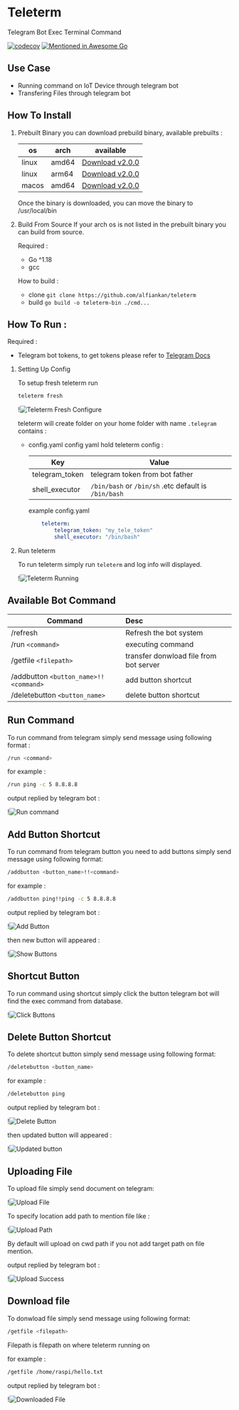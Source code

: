 # Teleterm
Telegram Bot Exec Terminal Command 

[![codecov](https://codecov.io/gh/alfiankan/teleterm/branch/main/graph/badge.svg?token=ZQ4Z1ZU4EM)](https://codecov.io/gh/alfiankan/teleterm)
[![Mentioned in Awesome Go](https://awesome.re/mentioned-badge.svg)](https://github.com/avelino/awesome-go)  


## Use Case
- Running command on IoT Device through telegram bot
- Transfering Files through telegram bot

## How To Install

1. Prebuilt Binary
	you can download prebuild binary, available prebuilts :

	|os | arch |available |
	| ------------- | ------------- |:-------------:|
	| linux | amd64 | [Download v2.0.0](https://github.com/alfiankan/teleterm/releases/download/v2.0.0/teleterm-linux-amd54.zip) |
	| linux | arm64 | [Download v2.0.0](https://github.com/alfiankan/teleterm/releases/download/v2.0.0/teleterm-linux-arm64.zip) |
	| macos | amd64 | [Download v2.0.0](https://github.com/alfiankan/teleterm/releases/download/v2.0.0/teleterm-mac-amd64.zip) |

	Once the binary is downloaded, you can move the binary to /usr/local/bin

2. Build From Source
	If your arch os is not listed in the prebuilt binary you can build from source.
	
	Required :
	- Go ^1.18
	- gcc

	How to build :
	- clone `git clone https://github.com/alfiankan/teleterm`
	- build `go build -o teleterm-bin ./cmd...`

## How To Run :
Required :
- Telegram bot tokens, to get tokens please refer to [Telegram Docs](https://core.telegram.org/bots#6-botfather)

1. Setting Up Config

	To setup fresh teleterm run 
	
	```bash
	teleterm fresh
	```
	
	!![Teleterm Fresh Configure](docs/teleterm-running.png)

	teleterm will create folder on your home folder with name `.telegram` contains :
	- config.yaml
		config yaml hold teleterm config :

		| Key       |Value          |
		| ------------- |-------------|
		| telegram_token | telegram token from bot father |
		| shell_executor | `/bin/bash` or `/bin/sh` .etc default is `/bin/bash`|

		example config.yaml
		```yaml
			teleterm:
  				telegram_token: "my_tele_token"
  				shell_executor: "/bin/bash"
		```

2. Run teleterm

	To run teleterm simply run `teleterm` and log info will displayed.

	!![Teleterm Running](docs/teleterm-running.png)




## Available Bot Command
| Command       |Desc          |
| ------------- |:-------------|
|/refresh |Refresh the bot system
| /run `<command>`| executing command
| /getfile `<filepath>`| transfer donwload file from bot server
|/addbutton `<button_name>!!<command>`| add button shortcut
|/deletebutton `<button_name>`|delete button shortcut


## Run Command
To run command from telegram simply send message using following format :
```bash
/run <command>
```
for example :
```bash
/run ping -c 5 8.8.8.8
```
output replied by telegram bot :

!![Run command](docs/teleterm-run-cmd.png)

## Add Button Shortcut
To run command from telegram button you need to add buttons simply send message using following format:
```bash
/addbutton <button_name>!!<command>
```
for example :
```bash
/addbutton ping!!ping -c 5 8.8.8.8
```
output replied by telegram bot :

!![Add Button](docs/teleterm-addbutton.png)

then new button will appeared :

!![Show Buttons](docs/teleterm-buttons.png)

## Shortcut Button
To run command using shortcut simply click the button telegram bot will find the exec command from database.

!![Click Buttons](docs/teleterm-buttons-click.png)

## Delete Button Shortcut
To delete shortcut button simply send message using following format:
```bash
/deletebutton <button_name>
```
for example :
```bash
/deletebutton ping
```
output replied by telegram bot :

!![Delete Button](docs/teleterm-deletebutton.png)

then updated button will appeared :

!![Updated button](docs/teleterm-buttons-updated.png)

## Uploading File
To upload file simply send document on telegram:

!![Upload File](docs/teleterm-upload.png)

To specify location add path to mention file like :

!![Upload Path](docs/teleterm-upload-path.png)

By default will upload on cwd path if you not add target path on file mention.

output replied by telegram bot :

!![Upload Success](docs/teleterm-upload-success.png)

## Download file
To donwload file simply send message using following format:
```bash
/getfile <filepath>
```

Filepath is filepath on where teleterm running on

for example :
```bash
/getfile /home/raspi/hello.txt
```
output replied by telegram bot :

!![Downloaded File](docs/teleterm-downloadfile.png)
